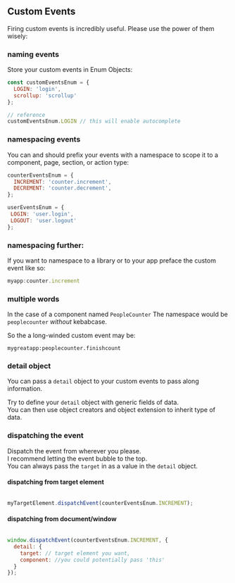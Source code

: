 ## Custom Events

Firing custom events is incredibly useful.  Please use the power of them wisely:

### naming events 

Store your custom events in Enum Objects:

```js
const customEventsEnum = {
  LOGIN: 'login',
  scrollup: 'scrollup'
};

// reference
customEventsEnum.LOGIN // this will enable autocomplete
```
### namespacing events
You can and should prefix your events with a namespace to scope it to a component, page, section, or action type:
```js
counterEventsEnum = {
  INCREMENT: 'counter.increment',
  DECREMENT: 'counter.decrement',
};

userEventsEnum = {
 LOGIN: 'user.login',
 LOGOUT: 'user.logout'
};

```

### namespacing further:
If you want to namespace to a library or to your app preface the custom event like so:
```js
myapp:counter.increment
```

### multiple words
In the case of a component named `PeopleCounter`
The namespace would be `peoplecounter`  *without* kebabcase.

So the a long-winded custom event may be:

`mygreatapp:peoplecounter.finishcount`

### detail object
You can pass a `detail` object to your custom events to pass along information.

Try to define your `detail` object with generic fields of data.  
You can then use object creators and 
object extension to inherit type of data.

### dispatching the event
Dispatch the event from wherever you please.  
I recommend letting the event bubble to the top.  
You can always pass the `target` 
in as a value in the `detail` object.

#### dispatching from target element
```js

myTargetElement.dispatchEvent(counterEventsEnum.INCREMENT);

```

#### dispatching from document/window
```js

window.dispatchEvent(counterEventsEnum.INCREMENT, {
  detail: {
    target: // target element you want,
    component: //you could potentially pass 'this' 
  }
});

```


